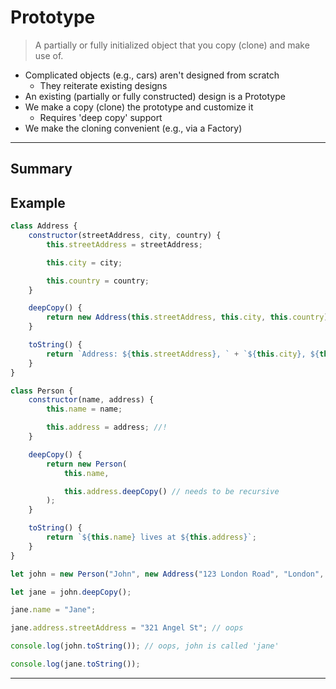# Prototype

> A partially or fully initialized object that you copy (clone) and make use of.

- Complicated objects (e.g., cars) aren't designed from scratch
  - They reiterate existing designs
- An existing (partially or fully constructed) design is a Prototype
- We make a copy (clone) the prototype and customize it
  - Requires 'deep copy' support
- We make the cloning convenient (e.g., via a Factory)

---

## Summary

## Example



```js
class Address {
	constructor(streetAddress, city, country) {
		this.streetAddress = streetAddress;

		this.city = city;

		this.country = country;
	}

	deepCopy() {
		return new Address(this.streetAddress, this.city, this.country);
	}

	toString() {
		return `Address: ${this.streetAddress}, ` + `${this.city}, ${this.country}`;
	}
}

class Person {
	constructor(name, address) {
		this.name = name;

		this.address = address; //!
	}

	deepCopy() {
		return new Person(
			this.name,

			this.address.deepCopy() // needs to be recursive
		);
	}

	toString() {
		return `${this.name} lives at ${this.address}`;
	}
}

let john = new Person("John", new Address("123 London Road", "London", "UK"));

let jane = john.deepCopy();

jane.name = "Jane";

jane.address.streetAddress = "321 Angel St"; // oops

console.log(john.toString()); // oops, john is called 'jane'

console.log(jane.toString());
```

---
